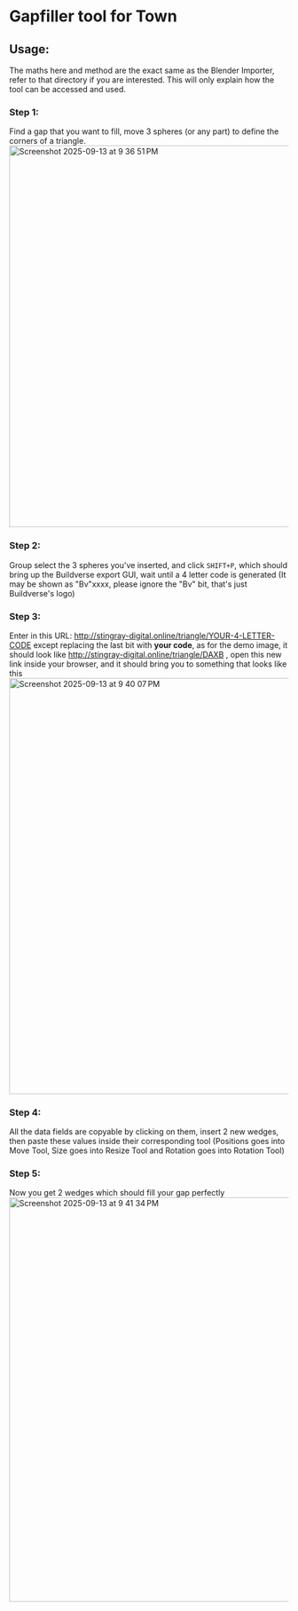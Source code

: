 # Gapfiller tool for Town

## Usage:
The maths here and method are the exact same as the Blender Importer, refer to that directory if you are interested. This will only explain how the tool can be accessed and used.

### Step 1:
Find a gap that you want to fill, move 3 spheres (or any part) to define the corners of a triangle.
<img width="819" height="688" alt="Screenshot 2025-09-13 at 9 36 51 PM" src="https://github.com/user-attachments/assets/f788bde3-9d77-4a97-aca8-7c9d773e5a3f" />

### Step 2:
Group select the 3 spheres you've inserted, and click `SHIFT+P`, which should bring up the Buildverse export GUI, wait until a 4 letter code is generated (It may be shown as "Bv"xxxx, please ignore the "Bv" bit, that's just Buildverse's logo)

### Step 3:
Enter in this URL: http://stingray-digital.online/triangle/YOUR-4-LETTER-CODE except replacing the last bit with **your code**, as for the demo image, it should look like http://stingray-digital.online/triangle/DAXB , open this new link inside your browser, and it should bring you to something that looks like this
<img width="1246" height="750" alt="Screenshot 2025-09-13 at 9 40 07 PM" src="https://github.com/user-attachments/assets/17007a29-3302-4e49-902e-ba7b5cdb1782" />

### Step 4:
All the data fields are copyable by clicking on them, insert 2 new wedges, then paste these values inside their corresponding tool (Positions goes into Move Tool, Size goes into Resize Tool and Rotation goes into Rotation Tool)

### Step 5:
Now you get 2 wedges which should fill your gap perfectly
<img width="741" height="729" alt="Screenshot 2025-09-13 at 9 41 34 PM" src="https://github.com/user-attachments/assets/c8877c7c-9bec-4911-83ca-5757970ac641" />

